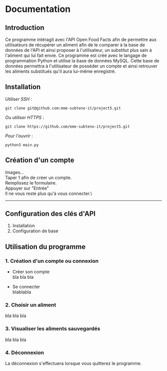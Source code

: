 Documentation
==================
## Introduction

Ce programme intéragit avec l'API Open Food Facts afin de permettre aux utilisateurs de récupérer un aliment afin de le comparer à la base de données de l'API et ainsi proposer à l'utilisateur, un substitut plus sain à l'aliment qui lui fait envie. Ce programme est créé avec le langage de programmation Python et utilise la base de données MySQL. 
Cette base de données permettra à l'utilisateur de posséder un compte et ainsi retrouver les aliments substitués qu'il aura lui-même enregistré. 

## Installation

_Utiliser SSH_ :

    git clone git@github.com:eme-subteno-it/project5.git

_Ou utiliser HTTPS_ :

    git clone https://github.com/eme-subteno-it/project5.git

_Pour l'ouvrir_ :

    python3 main.py

## Création d'un compte

Images... \
Taper 1 afin de créer un compte.\
Remplissez le formulaire.\
Appuyer sur "Entrée"\
Il ne vous reste plus qu'à vous connecter.\

------------------------------------------------------------------------

## Configuration des clés d'API
1. Installation
2. Configuration de base

## Utilisation du programme

### 1. Création d'un compte ou connexion
* Créer son compte \
bla bla bla

* Se connecter\
blablabla

### 2. Choisir un aliment
bla bla bla

### 3. Visualiser les aliments sauvegardés
bla bla bla

### 4. Déconnexion
La déconnexion s'effectuera lorsque vous quitterez le programme. 


<!-- 
- Déterminer la liste des fonctionnalités à fournir
- Écricre la doc complète
- Vérifier que la doc est bien respectée
- Itérer

Créer un espace développeur (comment le logiciel a été conçu) et un espace client (comment utiliser le programme) -->